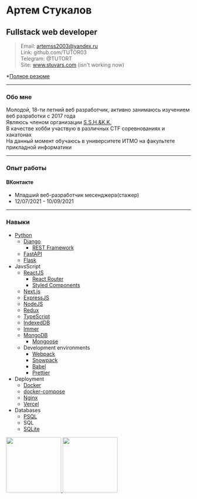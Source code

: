 # Артем Стукалов
## Fullstack web developer

> Email: artemss2003@yandex.ru  
> Link: github.com/TUTOR03  
> Telegram: @TUTORT  
> Site: www.stuvars.com (isn't working now)

*[Полное резюме](https://github.com/TUTOR03/TUTOR03/blob/main/Resume_new.md)

---

### Обо мне

Молодой, 18-ти летний веб разработчик, активно занимаюсь изучением веб разработки с 2017 года  
Являюсь членом организации [S.S.H.&K.K.](https://github.com/SSH-KK)  
В качестве хобби участвую в различных CTF соревнованиях и хакатонах  
На данный момент обучаюсь в университете ИТМО на факультете прикладной информатики

---

### Опыт работы

#### ВКонтакте
* Младший веб-разработчик месенджера(стажер)
* 12/07/2021 - 10/09/2021

---

### Навыки

* [Python](https://www.python.org)
    * [Django](https://www.djangoproject.com)
        * [REST Framework](https://www.django-rest-framework.org)
    * [FastAPI](https://fastapi.tiangolo.com)
    * [Flask](https://flask.palletsprojects.com)
* JavsScript
    * [ReactJS](https://reactjs.org)
        * [React Router](https://reactrouter.com)
        * [Styled Components](https://styled-components.com)
    * [Next.js](https://nextjs.org)
    * [ExpressJS](https://expressjs.com)
    * [NodeJS](https://nodejs.org)
    * [Redux](https://redux.js.org)
    * [TypeScript](https://www.typescriptlang.org)
    * [IndexedDB](https://github.com/jakearchibald/idb)
    * [Immer](https://immerjs.github.io/immer)
    * [MongoDB](https://www.mongodb.com)
        * [Mongoose](https://mongoosejs.com)
    * Development environments
        * [Webpack](https://webpack.js.org)
        * [Snowpack](https://www.snowpack.dev)
        * [Babel](https://babeljs.io)
        * [Prettier](https://prettier.io)
* Deployment
    * [Docker](https://www.docker.com)
    * [docker-compose](https://docs.docker.com/compose)
    * [Nginx](https://nginx.org)
    * [Vercel](https://vercel.com)
* Databases
    * [PSQL](https://postgrespro.ru)
    * SQL
    * [SQLite](https://www.sqlite.org)
 
<a href="http://stuvars.com/"><img height="150" src="https://github-readme-stats.vercel.app/api?username=TUTOR03&show_icons=true&include_all_commits=true&count_private=true&theme=dark" />
<img height="150" src="https://github-readme-stats.vercel.app/api/top-langs/?username=TUTOR03&layout=compact&theme=dark" /></a>
